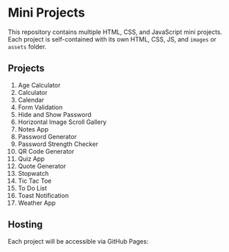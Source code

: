 # Mini Projects

This repository contains multiple HTML, CSS, and JavaScript mini projects.  
Each project is self-contained with its own HTML, CSS, JS, and `images` or `assets` folder.

## Projects
1. Age Calculator
2. Calculator
3. Calendar
4. Form Validation
5. Hide and Show Password
6. Horizontal Image Scroll Gallery
7. Notes App
8. Password Generator
9. Password Strength Checker
10. QR Code Generator
11. Quiz App
12. Quote Generator
13. Stopwatch
14. Tic Tac Toe
15. To Do List
16. Toast Notification
17. Weather App

## Hosting
Each project will be accessible via GitHub Pages:
